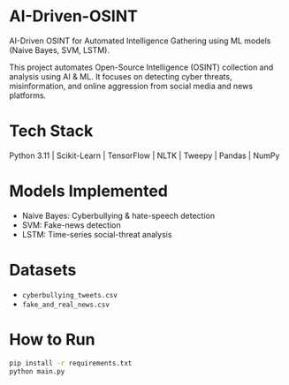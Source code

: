 # AI-Driven-OSINT
AI-Driven OSINT for Automated Intelligence Gathering using ML models (Naive Bayes, SVM, LSTM).

This project automates Open-Source Intelligence (OSINT) collection and analysis using AI & ML.
It focuses on detecting cyber threats, misinformation, and online aggression from social media
and news platforms.

# Tech Stack
Python 3.11 | Scikit-Learn | TensorFlow | NLTK | Tweepy | Pandas | NumPy

# Models Implemented
- Naive Bayes: Cyberbullying & hate-speech detection  
- SVM: Fake-news detection  
- LSTM: Time-series social-threat analysis  

# Datasets
- `cyberbullying_tweets.csv`
- `fake_and_real_news.csv`

# How to Run
```bash
pip install -r requirements.txt
python main.py
